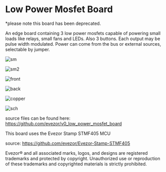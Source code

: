 # Low Power Mosfet Board
*please note this board has been deprecated.

An edge board containing 3 low power mosfets capable of powering small loads like relays, small fans and LEDs. Also 3 buttons.  Each output may be pulse width modulated.  Power can come from the bus or external sources, selectable by jumper.

![sm]()

![sm2]()

![front]()

![back]()

![copper]()

![sch]()


source files can be found here: https://github.com/evezor/v0_low_power_mosfet_board

This board uses the Evezor Stamp STMF405 MCU

source: https://github.com/evezor/Evezor-Stamp-STMF405

Evezor® and all associated marks, logos, and designs are registered trademarks and protected by copyright. Unauthorized use or reproduction of these trademarks and copyrighted materials is strictly prohibited.



